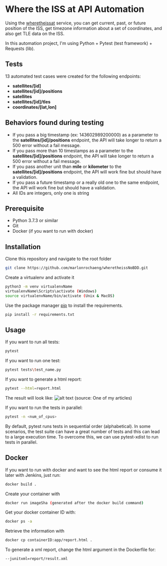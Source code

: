# Where the ISS at API Automation

Using the [wheretheissat](https://wheretheiss.at/w/developer) service, you can get current, past, or future position of the ISS, get timezone information about a set of coordinates, and also get TLE data on the ISS.

In this automation project, I'm using Python + Pytest (test framework) + Requests (lib).

## Tests
13 automated test cases were created for the following endpoints:
- **satellites/[id]** 
- **satellites/[id]/positions** 
- **satellites** 
- **satellites/[id]/tles** 
- **coordinates/[lat,lon]** 

## Behaviors found during testing
 - If you pass a big timestamp (ex: 143602989200000) as a parameter to the **satellites/[id]/positions** endpoint, the API will take longer to return a 500 error without a fail message.
 - If you pass more than 10 timestamps as a parameter to the **satellites/[id]/positions** endpoint, the API will take longer to return a 500 error without a fail message.
 - If you pass another unit than **mile** or **kilometer** to the **satellites/[id]/positions** endpoint, the API will work fine but should have a validation.
 - If you pass a future timestamp or a really old one to the same endpoint, the API will work fine but should have a validation.
 - All IDs are integers, only one is string

## Prerequisite
 - Python 3.7.3 or similar
 - Git
- Docker (if you want to run with docker)

## Installation

Clone this repository and navigate to the root folder

```bash
git clone https://github.com/marlonrochaeng/wheretheissNoBDD.git 
```

Create a virtualenv and activate it

```bash
python3 -m venv virtualenvName
virtualenvName\Scripts\activate (Windows)
source virtualenvName/bin/activate (Unix & MacOS)
```

Use the package manager [pip](https://pip.pypa.io/en/stable/) to install the requirements.

```bash
pip install -r requirements.txt
```

## Usage

If you want to run all tests:

```bash
pytest
```
If you want to run one test:
```bash
pytest tests\test_name.py
```

If you want to generate a html report:
```bash
pytest --html=report.html 
```
The result will look like:
![alt text](https://blog.cedrotech.com/hs-fs/hubfs/Imported_Blog_Media/image15-2.png?width=974&height=497&name=image15-2.png)
(source: One of my articles)

If you want to run the tests in parallel:
```bash
pytest -n <num_of_cpus>
```
By default, pytest runs tests in sequential order (alphabetical). In some scenarios, the test suite can have a great number of tests and this can lead to a large execution time. To overcome this, we can use pytest-xdist to run tests in parallel.

## Docker
If you want to run with docker and want to see the html report or consume it later with Jenkins, just run:
```bash
docker build .
```
Create your container with
```bash
docker run imageSha (generated after the docker build command)
```
Get your docker container ID with:
```bash
docker ps -a
```
Retrieve the information with 
```bash
docker cp containerID:app/report.html .
```
To generate a xml report, change the html argument in the Dockerfile for:
```docker
--junitxml=report/result.xml
```

